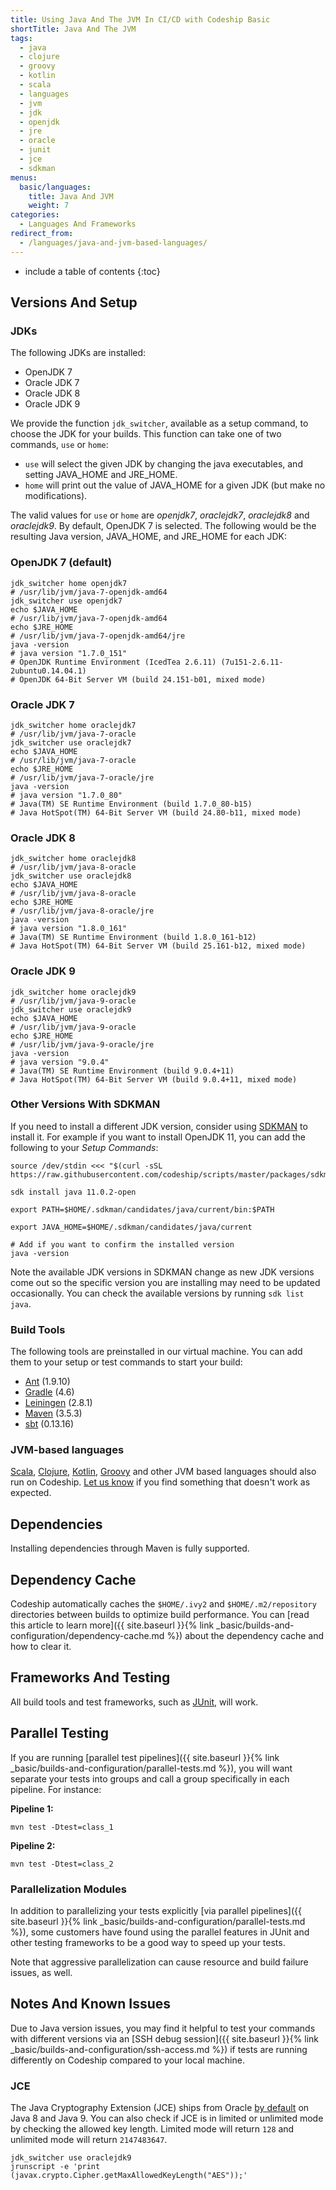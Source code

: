 ```yaml
---
title: Using Java And The JVM In CI/CD with Codeship Basic
shortTitle: Java And The JVM
tags:
  - java
  - clojure
  - groovy
  - kotlin
  - scala
  - languages
  - jvm
  - jdk
  - openjdk
  - jre
  - oracle
  - junit
  - jce
  - sdkman
menus:
  basic/languages:
    title: Java And JVM
    weight: 7
categories:
  - Languages And Frameworks
redirect_from:
  - /languages/java-and-jvm-based-languages/
---
```


* include a table of contents
{:toc}

## Versions And Setup

### JDKs

The following JDKs are installed:

* OpenJDK 7
* Oracle JDK 7
* Oracle JDK 8
* Oracle JDK 9

We provide the function `jdk_switcher`, available as a setup command, to choose the JDK for your builds.
This function can take one of two commands, `use` or `home`:

* `use` will select the given JDK by changing the java executables, and setting JAVA_HOME and JRE_HOME.
* `home` will print out the value of JAVA_HOME for a given JDK (but make no modifications).

The valid values for `use` or `home` are _openjdk7_, _oraclejdk7_, _oraclejdk8_ and _oraclejdk9_.
By default, OpenJDK 7 is selected. The following would be the resulting Java version, JAVA_HOME, and JRE_HOME for each JDK:

### OpenJDK 7 (default)

```shell
jdk_switcher home openjdk7
# /usr/lib/jvm/java-7-openjdk-amd64
jdk_switcher use openjdk7
echo $JAVA_HOME
# /usr/lib/jvm/java-7-openjdk-amd64
echo $JRE_HOME
# /usr/lib/jvm/java-7-openjdk-amd64/jre
java -version
# java version "1.7.0_151"
# OpenJDK Runtime Environment (IcedTea 2.6.11) (7u151-2.6.11-2ubuntu0.14.04.1)
# OpenJDK 64-Bit Server VM (build 24.151-b01, mixed mode)
```

### Oracle JDK 7

```shell
jdk_switcher home oraclejdk7
# /usr/lib/jvm/java-7-oracle
jdk_switcher use oraclejdk7
echo $JAVA_HOME
# /usr/lib/jvm/java-7-oracle
echo $JRE_HOME
# /usr/lib/jvm/java-7-oracle/jre
java -version
# java version "1.7.0_80"
# Java(TM) SE Runtime Environment (build 1.7.0_80-b15)
# Java HotSpot(TM) 64-Bit Server VM (build 24.80-b11, mixed mode)
```

### Oracle JDK 8

```shell
jdk_switcher home oraclejdk8
# /usr/lib/jvm/java-8-oracle
jdk_switcher use oraclejdk8
echo $JAVA_HOME
# /usr/lib/jvm/java-8-oracle
echo $JRE_HOME
# /usr/lib/jvm/java-8-oracle/jre
java -version
# java version "1.8.0_161"
# Java(TM) SE Runtime Environment (build 1.8.0_161-b12)
# Java HotSpot(TM) 64-Bit Server VM (build 25.161-b12, mixed mode)
```

### Oracle JDK 9

```shell
jdk_switcher home oraclejdk9
# /usr/lib/jvm/java-9-oracle
jdk_switcher use oraclejdk9
echo $JAVA_HOME
# /usr/lib/jvm/java-9-oracle
echo $JRE_HOME
# /usr/lib/jvm/java-9-oracle/jre
java -version
# java version "9.0.4"
# Java(TM) SE Runtime Environment (build 9.0.4+11)
# Java HotSpot(TM) 64-Bit Server VM (build 9.0.4+11, mixed mode)
```

### Other Versions With SDKMAN

If you need to install a different JDK version, consider using [SDKMAN](https://sdkman.io) to install it. For example if you want to install OpenJDK 11, you can add the following to your _Setup Commands_:

```
source /dev/stdin <<< "$(curl -sSL https://raw.githubusercontent.com/codeship/scripts/master/packages/sdkman.sh)"

sdk install java 11.0.2-open

export PATH=$HOME/.sdkman/candidates/java/current/bin:$PATH

export JAVA_HOME=$HOME/.sdkman/candidates/java/current

# Add if you want to confirm the installed version
java -version
```

Note the available JDK versions in SDKMAN change as new JDK versions come out so the specific version you are installing may need to be updated occasionally. You can check the available versions by running `sdk list java`.

### Build Tools

The following tools are preinstalled in our virtual machine. You can add them to your setup or test commands to start your build:

* [Ant](https://ant.apache.org) (1.9.10)
* [Gradle](https://gradle.org) (4.6)
* [Leiningen](https://leiningen.org) (2.8.1)
* [Maven](https://maven.apache.org) (3.5.3)
* [sbt](https://www.scala-sbt.org) (0.13.16)

### JVM-based languages

[Scala](https://www.scala-lang.org), [Clojure](https://clojure.org), [Kotlin](https://kotlinlang.org), [Groovy](http://groovy-lang.org) and other JVM based languages should also run on Codeship. [Let us know](https://helpdesk.codeship.com) if you find something that doesn't work as expected.

## Dependencies

Installing dependencies through Maven is fully supported.

## Dependency Cache

Codeship automatically caches the `$HOME/.ivy2` and `$HOME/.m2/repository` directories between builds to optimize build performance. You can [read this article to learn more]({{ site.baseurl }}{% link _basic/builds-and-configuration/dependency-cache.md %}) about the dependency cache and how to clear it.

## Frameworks And Testing

All build tools and test frameworks, such as [JUnit](https://junit.org), will work.

## Parallel Testing

If you are running [parallel test pipelines]({{ site.baseurl }}{% link _basic/builds-and-configuration/parallel-tests.md %}), you will want separate your tests into groups and call a group specifically in each pipeline. For instance:

**Pipeline 1:**
```shell
mvn test -Dtest=class_1
```

**Pipeline 2:**
```shell
mvn test -Dtest=class_2
```

### Parallelization Modules

In addition to parallelizing your tests explicitly [via parallel pipelines]({{ site.baseurl }}{% link _basic/builds-and-configuration/parallel-tests.md %}), some customers have found using the parallel features in JUnit and other testing frameworks to be a good way to speed up your tests.

Note that aggressive parallelization can cause resource and build failure issues, as well.

## Notes And Known Issues

Due to Java version issues, you may find it helpful to test your commands with different versions via an [SSH debug session]({{ site.baseurl }}{% link _basic/builds-and-configuration/ssh-access.md %}) if tests are running differently on Codeship compared to your local machine.

### JCE

The Java Cryptography Extension (JCE) ships from Oracle [by default](https://www.java.com/en/jre-jdk-cryptoroadmap.html) on Java 8 and Java 9. You can also check if JCE is in limited or unlimited mode by checking the allowed key length. Limited mode will return `128` and unlimited mode will return `2147483647`.

```
jdk_switcher use oraclejdk9
jrunscript -e 'print (javax.crypto.Cipher.getMaxAllowedKeyLength("AES"));'
```
